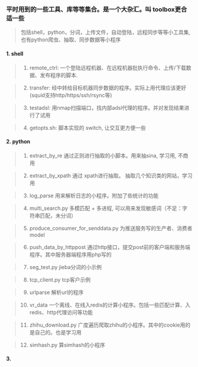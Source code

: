 ### 平时用到的一些工具、库等等集合。是一个大杂汇。叫 toolbox更合适一些

>  包括shell，python，分词，上传文件，自动登陆，远程同步等等小工具集, 也有python爬虫、抽取、同步数据等小程序

#### 1. shell
>   1) remote_ctrl: 一个登陆远程机器、在远程机器批执行命令、上传/下载数据、发布程序的脚本. 

>   2) transfer: 经中转给目标机器同步数据的程序。实际上用代理应该更好(squid支持http/https/ssh/rsync等)

>   3) testadsl: 用nmap扫描端口，找内部adsl代理的程序。并对发现结果进行了试用

>   4) getopts.sh: 脚本实现的 switch, 让交互更方便一些


#### 2. python 
     
>    1) extract_by_re
>        通过正则进行抽取的小脚本。用来抽sina, 学习用, 不商用

>    2) extract_by_xpath
>        通过 xpath进行抽取。 抽取几个知识类的网站，学习用

>    3) log_parse
>        用来解析日志的小程序。附加了些统计的功能

>    4) multi_search.py
>       多模匹配 + 多进程, 可以用来发现敏感词（不足：字符串匹配，未分词）

>    5) produce_consumer_for_senddata.py
>        为推送服务写的生产者、消费者model

>    6) push_data_by_httppost
>        通过http接口，提交post前的客户端和服务端程序。其中服务器端程序用php写的

>    7) seg_test.py
>        jieba分词的小示例

>    8) tcp_client.py
>        tcp客户示例

>    9) urlparse
>        解析url的程序

>    10) vr_data
>       一个离线、在线入redis的计算小程序。包括一些匹配计算、入redis、http代理访问等功能

>    11) zhihu_download.py
>       广度遍历爬取zhihu的小程序。其中的cookie用的是自己的。也是学习用

>    12) simhash.py
>      算simhash的小程序


#### 3.  
>    
